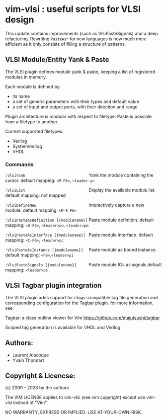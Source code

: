 vim-vlsi : useful scripts for VLSI design
=========================================

This update
contains improvements (such as VlsiPasteSignals) and a deep refactoring.
Rewriting `PasteAs*` for new languages is now much more efficient as it 
only consists of filling a structure of patterns.

## VLSI Module/Entity Yank & Paste
The VLSI plugin defines module yank & paste, keeping a list of registered
modules in memory.

Each module is defined by:
* its name
* a set of generic parameters with their types and default value
* a set of input and output ports, with their direction and range

Plugin architecture is modular with respect to filetype.
Paste is possible from a filetype to another.

Current supported filetypes:
* Verilog
* SystemVerilog
* VHDL


### Commands
`:VlsiYank                            ` Yank the module containing the cursor.
                                       default mapping: `<M-F6>`, `<leader-y>`

`:VlsiList                            ` Display the available module list.
                                       default mapping: not mapped

`:VlsiDefineNew                       ` Interactively capture a new module.
                                       default mapping: `<M-S-F6>`

`:VlsiPasteAsDefinition [{modulename}]` Paste module definition.
                                       default mapping: `<S-F6>`, `<leader>pe`, `<leader>pm`

`:VlsiPasteAsInterface [{modulename}] ` Paste module interface.
                                       default mapping: `<C-F6>`, `<leader>pc`

`:VlsiPasteAsInstance [{modulename}]  ` Paste module as bound instance.
                                       default mapping: `<F6>`,`<leader>pi`

`:VlsiPasteSignals [{modulename}]     ` Paste module IOs as signals
                                       default mapping: `<leader>ps`

## VLSI Tagbar plugin integration
The VLSI plugin adds support for ctags-compatible tag file generation and
corresponding configuration for the Tagbar plugin. for more information, see:

Tagbar: a class outline viewer for Vim
<https://github.com/majutsushi/tagbar>

Scoped tag generation is available for VHDL and Verilog.

## Authors:
* Laurent Alacoque
* Yvain Thonnart

## Copyright & Licencse:
(c) 2009 - 2023 by the authors

The VIM LICENSE applies to vim-vlsi
(see vim copyright) except use vim-vlsi instead of "Vim".

NO WARRANTY, EXPRESS OR IMPLIED.  USE AT-YOUR-OWN-RISK.

